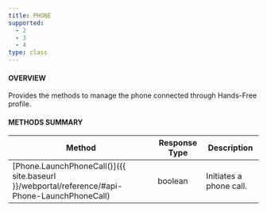 ```yaml
---
title: PHONE
supported:
  - 2
  - 3
  - 4
type: class
---
```


#### OVERVIEW

Provides the methods to manage the phone connected through Hands-Free profile.

#### METHODS SUMMARY

Method | Response Type | Description
-----|----|----
[Phone.LaunchPhoneCall()]({{ site.baseurl }}/webportal/reference/#api-Phone-LaunchPhoneCall) | boolean | Initiates a phone call.